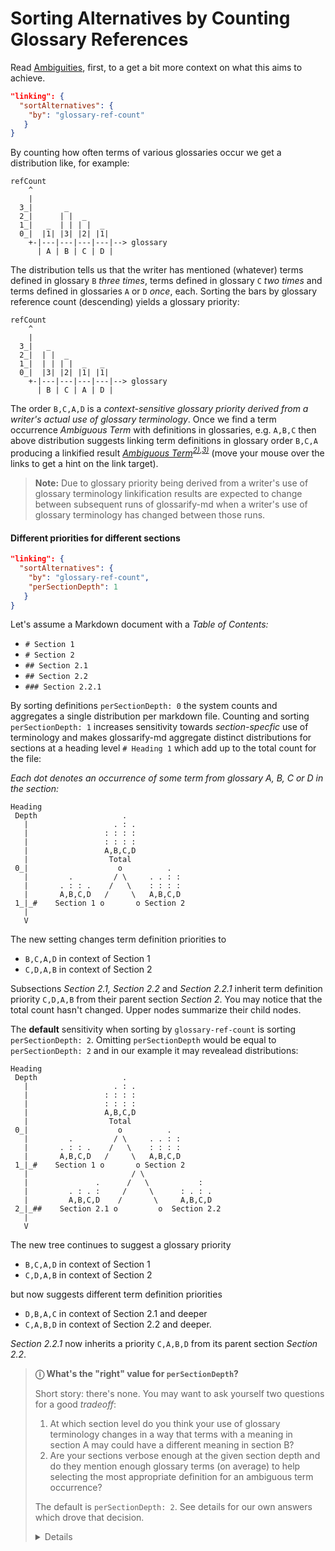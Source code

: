 # Sorting Alternatives by Counting Glossary References

[multiple glossaries]: ../README.md#multiple-glossaries
[A]: ./glossary-a.md#ambiguous-term "Term definition in glossary A"
[B]: ./glossary-b.md#ambiguous-term "Term definition in glossary B"
[C]: ./glossary-c.md#ambiguous-term "Term definition in glossary C"
[D]: ./glossary-d.md#ambiguous-term "Term definition in glossary D"

Read [Ambiguities](./ambiguities.md#linking-to-the-most-appropriate-term-definition), first, to a get a bit more context on what this aims to achieve.

~~~json
"linking": {
  "sortAlternatives": {
    "by": "glossary-ref-count"
   }
}
~~~

By counting how often terms of various glossaries occur we get a distribution like, for example:

~~~
refCount
    ^
    |
  3_|       _
  2_|      | |  _
  1_|   _  | | | |  _
  0_|  |1| |3| |2| |1|
    +-|---|---|---|---|--> glossary
      | A | B | C | D |
~~~

The distribution tells us that the writer has mentioned (whatever) terms defined in glossary `B` *three times*, terms defined in glossary `C` *two times* and terms defined in glossaries `A` or `D` *once*, each. Sorting the bars by glossary reference count (descending) yields a glossary priority:

~~~
refCount
    ^
    |
  3_|   _
  2_|  | |  _
  1_|  | | | |  _   _
  0_|  |3| |2| |1| |1|
    +-|---|---|---|---|--> glossary
      | B | C | A | D |
~~~

The order `B,C,A,D` is a *context-sensitive glossary priority derived from a writer's actual use of glossary terminology*. Once we find a term occurrence *Ambiguous Term* with definitions in glossaries, e.g. `A,B,C` then above distribution suggests linking term definitions in glossary order `B,C,A` producing a linkified result *[Ambiguous Term][B]<sup>[2)][C],[3)][A]</sup>* (move your mouse over the links to get a hint on the link target).

> **Note:** Due to glossary priority being derived from a writer's use of glossary terminology linkification results are expected to change between subsequent runs of glossarify-md when a writer's use of glossary terminology has changed between those runs.

#### Different priorities for different sections

~~~json
"linking": {
  "sortAlternatives": {
    "by": "glossary-ref-count",
    "perSectionDepth": 1
   }
}
~~~

Let's assume a Markdown document with a *Table of Contents:*

- `# Section 1`
- `# Section 2`
- `## Section 2.1`
- `## Section 2.2`
- `### Section 2.2.1`

By sorting definitions `perSectionDepth: 0` the system counts and aggregates a single distribution per markdown file. Counting and sorting `perSectionDepth: 1` increases sensitivity towards *section-specfic* use of terminology and makes glossarify-md aggregate distinct distributions for sections at a heading level `# Heading 1` which add up to the total count for the file:


*Each dot denotes an occurrence of some term from glossary A, B, C or D in the section:*

~~~
Heading
 Depth                   .
   |                   . : .
   |                 : : : :
   |                 : : : :
   |                 A,B,C,D
   |                  Total
 0_|                    o          .
   |         .         / \     . . : :
   |       . : : .    /   \    : : : :
   |       A,B,C,D   /     \   A,B,C,D
 1_|_#    Section 1 o       o Section 2
   |
   V
~~~
The new setting changes term definition priorities to

- `B,C,A,D` in context of Section 1
- `C,D,A,B` in context of Section 2

Subsections *Section 2.1, Section 2.2* and *Section 2.2.1* inherit term definition priority `C,D,A,B` from their parent section *Section 2*. You may notice that the total count hasn't changed. Upper nodes summarize their child nodes.

The **default** sensitivity when sorting by `glossary-ref-count` is sorting `perSectionDepth: 2`. Omitting `perSectionDepth` would be equal to `perSectionDepth: 2` and in our example it may revealead distributions:
~~~
Heading
 Depth                   .
   |                   . : .
   |                 : : : :
   |                 : : : :
   |                 A,B,C,D
   |                  Total
 0_|                    o          .
   |         .         / \     . . : :
   |       . : : .    /   \    : : : :
   |       A,B,C,D   /     \   A,B,C,D
 1_|_#    Section 1 o       o Section 2
   |                       / \
   |               .      /   \           :
   |         . : . :     /     \      : . : .
   |         A,B,C,D    /       \     A,B,C,D
 2_|_##    Section 2.1 o         o  Section 2.2
   |
   V
~~~

The new tree continues to suggest a glossary priority

- `B,C,A,D` in context of Section 1
- `C,D,A,B` in context of Section 2

but now suggests different term definition priorities

- `D,B,A,C` in context of Section 2.1 and deeper
- `C,A,B,D` in context of Section 2.2 and deeper.

*Section 2.2.1* now inherits a priority `C,A,B,D` from its parent section *Section 2.2*.

> **ⓘ What's the "right" value for `perSectionDepth`?**
>
> Short story: there's none. You may want to ask yourself two questions for a good *tradeoff*:
>
> 1. At which section level do you think your use of glossary terminology changes in a way that terms with a meaning in section A may could have a different meaning in section B?
> 2. Are your sections verbose enough at the given section depth and do they mention enough glossary terms (on average) to help selecting the most appropriate definition for an ambiguous term occurrence?
>
> The default is `perSectionDepth: 2`. See details for our own answers which drove that decision.
> <details><ol><li> We expect a heading at level 1 to be a book title, especially in single-file projects. Then headings at level 2 denote book chapters. We assume it is more likely to introduce new topics with their own terminology at the level of chapters than at the level of sections within a chapter. Deeper sections may add details to a chapter's topic but do not change it, significantly. Therefore having separate term definition priorities at levels deeper than 2 may not be required in many situations.</li><li>The deeper the level the less words are being scanned and the less term occurrences can contribute to a glossary-ref-count distribution. The less glossary term occurrences the higher the weight of those few occurrences that have been mentioned when it comes to deciding on the most appropriate definition for an ambiguous term occurrence. At times this might exactly what you want. Then changing the default and counting separately for deeper levels would be sane. However, in general, the less words are being evaluated the higher the risk of not finding and counting enough glossary term occurrences in total, to make good decisions for ambiguous term occurrences in particular.</li> </ol>
>
> From this reasoning we concluded that `perSectionDepth: 2` seems to be a good tradeoff and sensible default.
</details>

